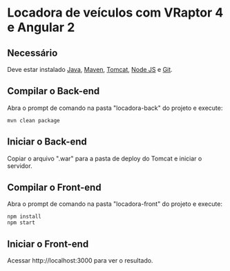 # Locadora de veículos com VRaptor 4 e Angular 2

## Necessário

Deve estar instalado [Java](http://www.oracle.com/technetwork/java/javase/downloads/jdk8-downloads-2133151.html), [Maven](https://maven.apache.org/download.cgi), [Tomcat](https://tomcat.apache.org/download-80.cgi), [Node JS](https://nodejs.org/en/download/) e [Git](https://git-scm.com/download/win).

## Compilar o Back-end

Abra o prompt de comando na pasta "locadora-back" do projeto e execute:

```
mvn clean package
```

## Iniciar o Back-end

Copiar o arquivo ".war" para a pasta de deploy do Tomcat e iniciar o servidor.


## Compilar o Front-end

Abra o prompt de comando na pasta "locadora-front" do projeto e execute:

```
npm install
npm start
```

## Iniciar o Front-end

Acessar http://localhost:3000 para ver o resultado.
